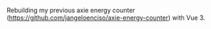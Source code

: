 Rebuilding my previous axie energy counter (https://github.com/jangeloenciso/axie-energy-counter) with Vue 3.
